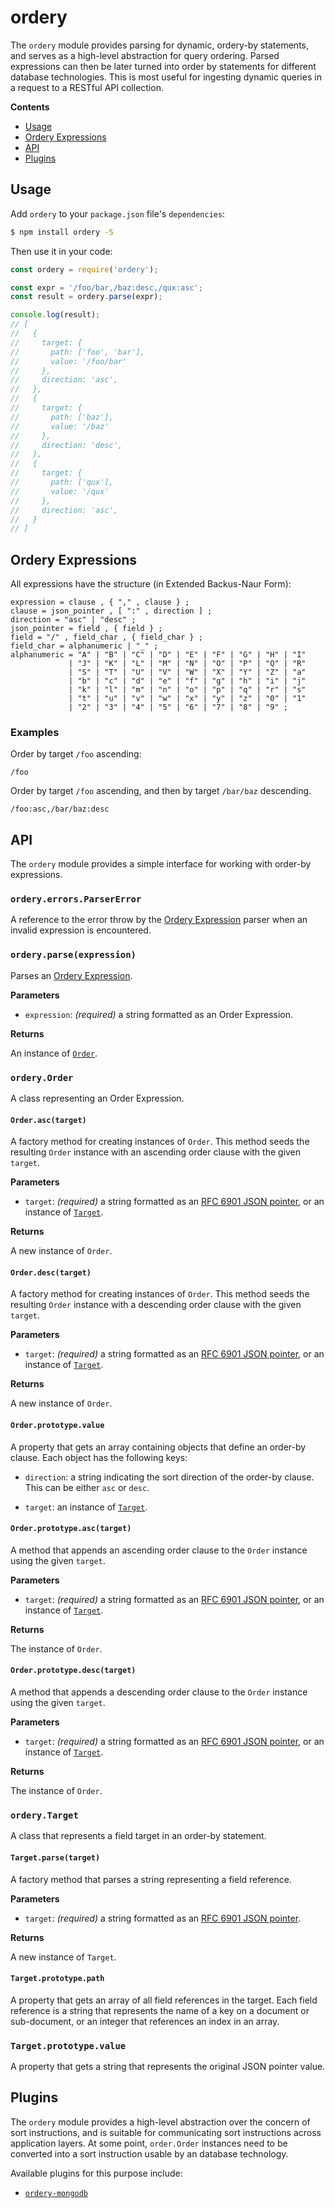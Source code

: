 # ordery

The `ordery` module provides parsing for dynamic, ordery-by statements, and serves as a high-level abstraction for query ordering.  Parsed expressions can then be later turned into order by statements for different database technologies.  This is most useful for ingesting dynamic queries in a request to a RESTful API collection.

__Contents__
* [Usage](#usage)
* [Ordery Expressions](#ordery-expressions)
* [API](#api)
* [Plugins](#plugins)

## Usage

Add `ordery` to your `package.json` file's `dependencies`:

```sh
$ npm install ordery -S
```

Then use it in your code:

```js
const ordery = require('ordery');

const expr = '/foo/bar,/baz:desc,/qux:asc';
const result = ordery.parse(expr);

console.log(result);
// [
//   {
//     target: {
//       path: ['foo', 'bar'],
//       value: '/foo/bar'
//     },
//     direction: 'asc',
//   },
//   {
//     target: {
//       path: ['baz'],
//       value: '/baz'
//     },
//     direction: 'desc',
//   },
//   {
//     target: {
//       path: ['qux'],
//       value: '/qux'
//     },
//     direction: 'asc',
//   }
// ]
```

## Ordery Expressions

All expressions have the structure (in Extended Backus-Naur Form):

```ebnf
expression = clause , { "," , clause } ;
clause = json_pointer , [ ":" , direction ] ;
direction = "asc" | "desc" ;
json_pointer = field , { field } ;
field = "/" , field_char , { field_char } ;
field_char = alphanumeric | "_" ;
alphanumeric = "A" | "B" | "C" | "D" | "E" | "F" | "G" | "H" | "I"
             | "J" | "K" | "L" | "M" | "N" | "O" | "P" | "Q" | "R"
             | "S" | "T" | "U" | "V" | "W" | "X" | "Y" | "Z" | "a"
             | "b" | "c" | "d" | "e" | "f" | "g" | "h" | "i" | "j"
             | "k" | "l" | "m" | "n" | "o" | "p" | "q" | "r" | "s"
             | "t" | "u" | "v" | "w" | "x" | "y" | "z" | "0" | "1"
             | "2" | "3" | "4" | "5" | "6" | "7" | "8" | "9" ;
```

### Examples

Order by target `/foo` ascending:

```
/foo
```

Order by target `/foo` ascending, and then by target `/bar/baz` descending.

```
/foo:asc,/bar/baz:desc
```

## API

The `ordery` module provides a simple interface for working with order-by expressions.

### `ordery.errors.ParserError`

A reference to the error throw by the [Ordery Expression](#order-expression) parser when an invalid expression is encountered.

### `ordery.parse(expression)`

Parses an [Ordery Expression](#order-expression).

__Parameters__

* `expression`: _(required)_ a string formatted as an Order Expression.

__Returns__

An instance of [`Order`](#class-order).

### `ordery.Order`

A class representing an Order Expression.

#### `Order.asc(target)`

A factory method for creating instances of `Order`.  This method seeds the resulting `Order` instance with an ascending order clause with the given `target`.

__Parameters__

* `target`: _(required)_ a string formatted as an [RFC 6901 JSON pointer](https://tools.ietf.org/html/rfc6901), or an instance of [`Target`](#orderytarget).

__Returns__

A new instance of `Order`.

#### `Order.desc(target)`

A factory method for creating instances of `Order`.  This method seeds the resulting `Order` instance with a descending order clause with the given `target`.

__Parameters__

* `target`: _(required)_ a string formatted as an [RFC 6901 JSON pointer](https://tools.ietf.org/html/rfc6901), or an instance of [`Target`](#orderytarget).

__Returns__

A new instance of `Order`.

#### `Order.prototype.value`

A property that gets an array containing objects that define an order-by clause.  Each object has the following keys:

* `direction`: a string indicating the sort direction of the order-by clause.  This can be either `asc` or `desc`.

* `target`: an instance of [`Target`](#orderytarget).

#### `Order.prototype.asc(target)`

A method that appends an ascending order clause to the `Order` instance using the given `target`.

__Parameters__

* `target`: _(required)_ a string formatted as an [RFC 6901 JSON pointer](https://tools.ietf.org/html/rfc6901), or an instance of [`Target`](#orderytarget).

__Returns__

The instance of `Order`.

#### `Order.prototype.desc(target)`

A method that appends a descending order clause to the `Order` instance using the given `target`.

__Parameters__

* `target`: _(required)_ a string formatted as an [RFC 6901 JSON pointer](https://tools.ietf.org/html/rfc6901), or an instance of [`Target`](#orderytarget).

__Returns__

The instance of `Order`.

### `ordery.Target`

A class that represents a field target in an order-by statement.

#### `Target.parse(target)`

A factory method that parses a string representing a field reference.

__Parameters__

* `target`: _(required)_ a string formatted as an [RFC 6901 JSON pointer](https://tools.ietf.org/html/rfc6901).

__Returns__

A new instance of `Target`.

#### `Target.prototype.path`

A property that gets an array of all field references in the target.  Each field reference is a string that represents the name of a key on a document or sub-document, or an integer that references an index in an array.

### `Target.prototype.value`

A property that gets a string that represents the original JSON pointer value.

## Plugins

The `ordery` module provides a high-level abstraction over the concern of sort instructions, and is suitable for communicating sort instructions across application layers.  At some point, `order.Order` instances need to be converted into a sort instruction usable by an database technology.

Available plugins for this purpose include:

* [`ordery-mongodb`](https://www.npmjs.com/package/ordery-mongodb)
